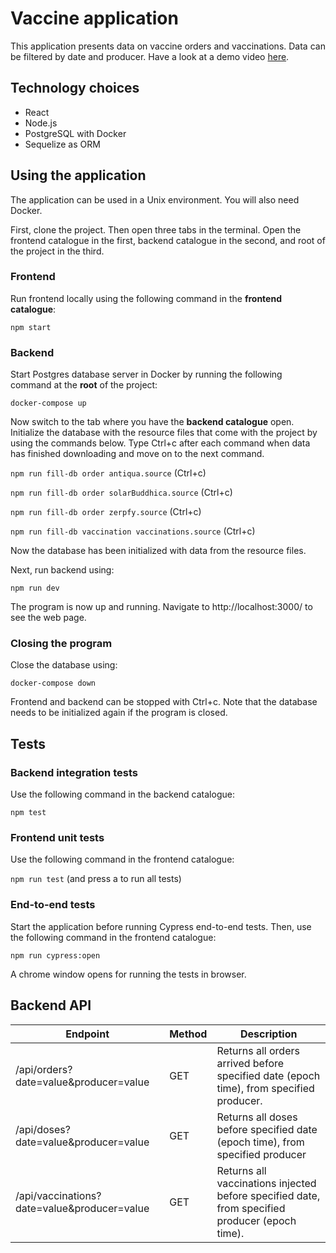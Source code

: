 # Vaccine application

This application presents data on vaccine orders and vaccinations. Data can be filtered by date and producer. Have a look at a demo video [here](https://github.com/tsalohei/vaccine/blob/master/videos/demo_vaccine.mov).

## Technology choices
- React
- Node.js
- PostgreSQL with Docker
- Sequelize as ORM

## Using the application

The application can be used in a Unix environment. You will also need Docker.

First, clone the project. Then open three tabs in the terminal. Open the frontend catalogue in the first, backend catalogue in the second, and root of the project in the third.

### Frontend

Run frontend locally using the following command in the **frontend catalogue**:

`npm start`

### Backend

Start Postgres database server in Docker by running the following command at the **root** of the project:

`docker-compose up`

Now switch to the tab where you have the **backend catalogue** open. Initialize the database with the resource files that come with the project by using the commands below. Type Ctrl+c after each command when data has finished downloading and move on to the next command.

`npm run fill-db order antiqua.source` (Ctrl+c)

`npm run fill-db order solarBuddhica.source` (Ctrl+c)

`npm run fill-db order zerpfy.source` (Ctrl+c)

`npm run fill-db vaccination vaccinations.source` (Ctrl+c)

Now the database has been initialized with data from the resource files. 

Next, run backend using:

`npm run dev`

The program is now up and running. Navigate to http://localhost:3000/ to see the web page. 

### Closing the program

Close the database using:

`docker-compose down`

Frontend and backend can be stopped with Ctrl+c. Note that the database needs to be initialized again if the program is closed.

## Tests

### Backend integration tests

Use the following command in the backend catalogue:

`npm test`

### Frontend unit tests

Use the following command in the frontend catalogue:

`npm run test` (and press a to run all tests)

### End-to-end tests

Start the application before running Cypress end-to-end tests. Then, use the following command in the frontend catalogue: 

`npm run cypress:open`

A chrome window opens for running the tests in browser.

## Backend API

| Endpoint        | Method | Description                       |
|-----------------|--------|-----------------------------------|
| /api/orders?date=value&producer=value | GET    | Returns all orders arrived before specified date (epoch time), from specified producer. |
| /api/doses?date=value&producer=value | GET    | Returns all doses before specified date (epoch time), from specified producer  |
| /api/vaccinations?date=value&producer=value     | GET    | Returns all vaccinations injected before specified date, from specified producer (epoch time).      |